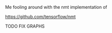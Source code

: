 Me fooling around with the nmt implementation of

https://github.com/tensorflow/nmt


TODO FIX GRAPHS
